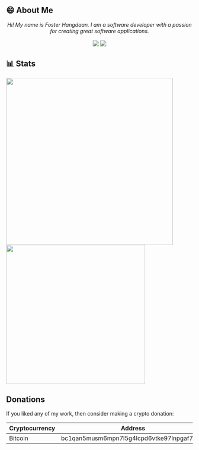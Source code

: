 ## :smile: About Me
<p align="center">
  <em>Hi! My name is Foster Hangdaan. I am a software developer with a passion for creating great software applications.</em>
  <br />
  <br />
  <a href="https://www.fosterhangdaan.com"><img src="https://img.shields.io/badge/-Website-red" /></a>
  <a href="https://img.shields.io/badge/-LinkedIn-blue"><img src="https://img.shields.io/badge/-LinkedIn-blue" /></a>
</p>

## :bar_chart: Stats
<img src="https://github-readme-stats.vercel.app/api?username=FosterHangdaan&count_private=true" width="450"/> <img src="https://github-readme-stats.vercel.app/api/top-langs/?username=FosterHangdaan&layout=compact" width="375"/>

## Donations
If you liked any of my work, then consider making a crypto donation:

| Cryptocurrency | Address |
| -------------  | ------- |
| Bitcoin | bc1qan5musm6mpn7l5g4lcpd6vtke97lnpgaf7hcuj |
